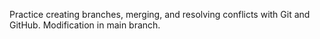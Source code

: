 Practice creating branches, merging, and resolving conflicts with Git and GitHub.
 Modification in main branch.
 
